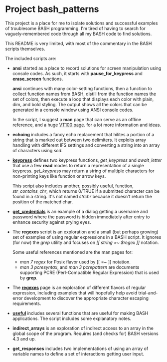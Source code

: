 # Project bash_patterns

This project is a place for me to isolate solutions and successful
examples of troublesome BASH programming.  I'm tired of having to
search for vaguely-remembered code through all my BASH code
to find solutions.

This README is very limited, with most of the commentary in the
BASH scripts themselves.

The included scripts are:

- **ansi** started as a place to record solutions for
  screen manipulation using console codes.  As such, it
  starts with **pause_for_keypress** and **erase_screen**
  functions.

  **ansi** continues with many color-setting functions,
  then a function to collect function names from BASH,
  distill from the function names the set of colors,
  then execute a loop that displays each color with plain,
  dim, and bold styling.  The output shows all the colors
  that can be generated in a console window using ANSI
  console codes.

  In the script, I suggest a **man** page that can serve
  as an offline reference, and a huge [VT100 page](https://vt100.net/docs/vt510-rm/chapter4.html).
  for a lot more information and ideas.

- **echoing** includes a fancy echo replacement that hilites
  a portion of a string that is marked out between two delimiters.
  It exploits array handling with different IFS settings and
  converting a string into an array of characters using *sed*.

- [**keypress**](README_keypress.md) defines two keypress
  functions, *get_keypress* and *await_letter* that use a few
  **read** modes to return a representation of a single keypress.
  *get_keypress* may return a string of multiple characters for
  non-printing keys like function or arrow keys.

  This script also includes another, possibly useful, function,
  *str_contains_chr*, which returns 0/TRUE if a submitted character
  can be found in a string.  It's not named *strchr* because it
  doesn't return the position of the matched char.

- [**get_credentials**](README_get_credentials.md)
  is an example of a dialog getting a username and password
  where the password is hidden immediately after entry to
  enhance security against prying eyes.

- The **regexes** script is an exploration and a small
  (but perhaps growing) set of examples of using regular
  expressions in a BASH script.  It ignores (for now) the
  *grep* utility and focuses on *[[ string =~ $regex ]]* notation.

  Some useful references mentioned are the man pages for:
  - *man 7 regex* for Posix flavor used by [[ =~ ]] notation.
  - *man 3 pcresyntax*, and *man 3 pcrepattern* are documents
    supporting PCRE (Perl-Compatible Regular Expression) that is
    used by **grep**.

- The [**regexes**](README_regexes.md) page is an exploration of
  different flavors of regular expression, including examples
  that will hopefully help avoid trial-and-error development
  to discover the appropriate character escaping requirements.

- [**useful**](README_useful.md) includes several functions that
  are useful for making BASH applications.  The script includes
  some explanatory notes.

- **indirect_arrays** is an exploration of indirect access
  to an array in the global scope of the program.  Requires
  (and checks for) BASH versions 4.3 and up.

- **get_responses** includes two implementations of using
  an array of variable names to define a set of interactions
  getting user input.

